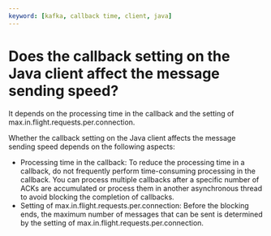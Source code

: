 ```yaml
---
keyword: [kafka, callback time, client, java]
---
```


# Does the callback setting on the Java client affect the message sending speed?

It depends on the processing time in the callback and the setting of max.in.flight.requests.per.connection.

Whether the callback setting on the Java client affects the message sending speed depends on the following aspects:

-   Processing time in the callback: To reduce the processing time in a callback, do not frequently perform time-consuming processing in the callback. You can process multiple callbacks after a specific number of ACKs are accumulated or process them in another asynchronous thread to avoid blocking the completion of callbacks.
-   Setting of max.in.flight.requests.per.connection: Before the blocking ends, the maximum number of messages that can be sent is determined by the setting of max.in.flight.requests.per.connection.

